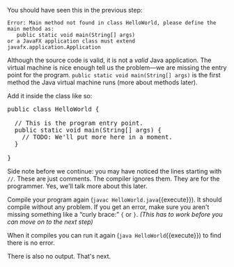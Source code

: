 You should have seen this in the previous step:

```
Error: Main method not found in class HelloWorld, please define the main method as:
   public static void main(String[] args)
or a JavaFX application class must extend javafx.application.Application
```

Although the source code is valid, it is not a _valid_ Java application. 
The virtual machine is nice enough tell us the problem&mdash;we are missing the entry point for the program. `public static void main(String[] args)` is the first method the Java virtual machine runs (more about methods later). 

Add it inside the class like so:
<pre class="file">
public class HelloWorld {

  // This is the program entry point.
  public static void main(String[] args) {  
    // TODO: We'll put more here in a moment.
  }
  
}
</pre> 

Side note before we continue: you may have noticed the lines starting with `//`. These are just comments. The compiler ignores them. They are for the programmer. Yes, we'll talk more about this later.

Compile your program again (`javac HelloWorld.java`{{execute}}). It should compile without any problem. If you get an error, make sure you aren&apos;t missing something like a &ldquo;curly brace:&rdquo; `{` or `}`.
_(This has to work before you can move on to the next step)_

When it compiles you can run it again (`java HelloWorld`{{execute}}) to find there is no error. 

There is also no output. That&apos;s next.